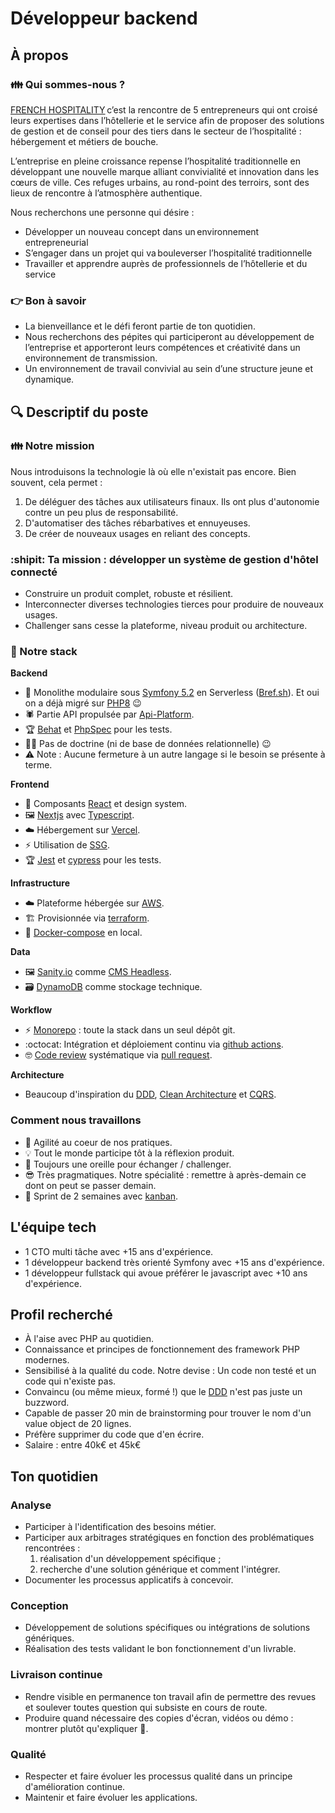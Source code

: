 # Développeur backend

## À propos

### :family: Qui sommes-nous ?

[FRENCH HOSPITALITY](https://french-hospitality.fr/) c’est la rencontre de 5 entrepreneurs qui ont croisé leurs expertises dans l’hôtellerie et le service afin de proposer des solutions de gestion et de conseil pour des tiers dans le secteur de l’hospitalité : hébergement et métiers de bouche.  

L’entreprise en pleine croissance repense l’hospitalité traditionnelle en développant une nouvelle marque alliant convivialité et innovation dans les cœurs de ville. Ces refuges urbains, au rond-point des terroirs, sont des lieux de rencontre à l’atmosphère authentique.  

Nous recherchons une personne qui désire :  

- Développer un nouveau concept dans un environnement entrepreneurial  
- S’engager dans un projet qui va bouleverser l’hospitalité traditionnelle  
- Travailler et apprendre auprès de professionnels de l’hôtellerie et du service  
  
### :point_right: Bon à savoir  

- La bienveillance et le défi feront partie de ton quotidien.  
- Nous recherchons des pépites qui participeront au développement de l’entreprise et apporteront leurs compétences et créativité dans un environnement de transmission.  
- Un environnement de travail convivial au sein d’une structure jeune et dynamique.  


## :mag: Descriptif du poste

### :family: Notre mission

Nous introduisons la technologie là où elle n'existait pas encore. Bien souvent, cela permet :
  1. De déléguer des tâches aux utilisateurs finaux. Ils ont plus d'autonomie contre un peu plus de responsabilité.
  2. D'automatiser des tâches rébarbatives et ennuyeuses.
  3. De créer de nouveaux usages en reliant des concepts.


### :shipit: Ta mission : développer un système de gestion d'hôtel connecté

- Construire un produit complet, robuste et résilient.
- Interconnecter diverses technologies tierces pour produire de nouveaux usages.
- Challenger sans cesse la plateforme, niveau produit ou architecture.

### :toolbox: Notre stack

**Backend**

- :elephant: Monolithe modulaire sous [Symfony 5.2](https://symfony.com/blog/symfony-5-2-0-released) en Serverless ([Bref.sh](https://bref.sh/)). Et oui on a déjà migré sur [PHP8](https://www.php.net/releases/8.0/fr.php) :wink:
- :spider: Partie API propulsée par [Api-Platform](https://api-platform.com/).
- :trophy: [Behat](https://docs.behat.org/) et [PhpSpec](http://www.phpspec.net/en/stable/) pour les tests.
- :man_shrugging: Pas de doctrine (ni de base de données relationnelle) :wink:
- :warning: Note : Aucune fermeture à un autre langage si le besoin se présente à terme.

**Frontend**

- :art: Composants [React](https://fr.reactjs.org/) et design system.
- :framed_picture: [Nextjs](https://nextjs.org/) avec [Typescript](https://www.typescriptlang.org/).
- :cloud: Hébergement sur [Vercel](https://vercel.com/). 
- :zap: Utilisation de [SSG](https://vercel.com/blog/nextjs-server-side-rendering-vs-static-generation).
- :trophy: [Jest](https://jestjs.io/) et [cypress](https://www.cypress.io/) pour les tests.
    
**Infrastructure**

- :cloud: Plateforme hébergée sur [AWS](https://aws.amazon.com/fr).
- :building_construction: Provisionnée via [terraform](https://www.terraform.io/).
- :whale2: [Docker-compose](https://docs.docker.com/compose/) en local.

**Data**

- :framed_picture: [Sanity.io](https://www.sanity.io/) comme [CMS Headless](https://en.wikipedia.org/wiki/Headless_content_management_system). 
- :card_file_box: [DynamoDB](https://aws.amazon.com/fr/dynamodb/) comme stockage technique.

**Workflow**

- :zap: [Monorepo](https://en.wikipedia.org/wiki/Monorepo) : toute la stack dans un seul dépôt git.
- :octocat: Intégration et déploiement continu via [github actions](https://github.com/features/actions).
- :nerd_face: [Code review](https://github.com/features/code-review/) systématique via [pull request](https://docs.github.com/en/free-pro-team@latest/github/collaborating-with-issues-and-pull-requests/about-pull-requests).

**Architecture**

- Beaucoup d'inspiration du [DDD](https://fr.wikipedia.org/wiki/Conception_pilot%C3%A9e_par_le_domaine), [Clean Architecture](https://fr.wikipedia.org/wiki/Architecture_hexagonale_(logiciel)) et [CQRS](https://martinfowler.com/bliki/CQRS.html).

### Comment nous travaillons

- :muscle: Agilité au coeur de nos pratiques.
- :bulb: Tout le monde participe tôt à la réflexion produit.
- :boxing_glove: Toujours une oreille pour échanger / challenger.
- :sunglasses: Très pragmatiques. Notre spécialité : remettre à après-demain ce dont on peut se passer demain.
- :calendar: Sprint de 2 semaines avec [kanban](https://fr.wikipedia.org/wiki/Kanban).


## L'équipe tech 

- 1 CTO multi tâche avec +15 ans d'expérience.
- 1 développeur backend très orienté Symfony avec +15 ans d'expérience.
- 1 développeur fullstack qui avoue préférer le javascript avec +10 ans d'expérience.


## Profil recherché

- À l'aise avec PHP au quotidien.
- Connaissance et principes de fonctionnement des framework PHP modernes.
- Sensibilisé à la qualité du code. Notre devise : Un code non testé et un code qui n'existe pas.
- Convaincu (ou même mieux, formé !) que le [DDD](https://fr.wikipedia.org/wiki/Conception_pilot%C3%A9e_par_le_domaine) n'est pas juste un buzzword.
- Capable de passer 20 min de brainstorming pour trouver le nom d'un value object de 20 lignes.
- Préfère supprimer du code que d'en écrire.
- Salaire : entre 40k€ et 45k€


## Ton quotidien

### Analyse

- Participer à l'identification des besoins métier.
- Participer aux arbitrages stratégiques en fonction des problématiques rencontrées :
    1. réalisation d'un développement spécifique ;
    2. recherche d'une solution générique et comment l'intégrer.
- Documenter les processus applicatifs à concevoir.

### Conception

- Développement de solutions spécifiques ou intégrations de solutions génériques.
- Réalisation des tests validant le bon fonctionnement d'un livrable.

### Livraison continue

- Rendre visible en permanence ton travail afin de permettre des revues et soulever toutes question qui subsiste en cours de route.
- Produire quand nécessaire des copies d'écran, vidéos ou démo : montrer plutôt qu'expliquer :popcorn:.

### Qualité

- Respecter et faire évoluer les processus qualité dans un principe d'amélioration continue.
- Maintenir et faire évoluer les applications.
